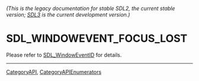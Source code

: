 ###### (This is the legacy documentation for stable SDL2, the current stable version; [SDL3](https://wiki.libsdl.org/SDL3/) is the current development version.)
# SDL_WINDOWEVENT_FOCUS_LOST

Please refer to [SDL_WindowEventID](SDL_WindowEventID) for details.

----
[CategoryAPI](CategoryAPI), [CategoryAPIEnumerators](CategoryAPIEnumerators)

